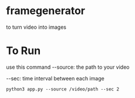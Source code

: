 # framegenerator
to turn video into images

# To Run

use this command
--source: the path to your video

--sec: time interval between each image
```
python3 app.py --source /video/path --sec 2
```
